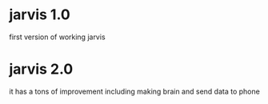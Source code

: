# jarvis 1.0
first version of working jarvis
# jarvis 2.0
it has a tons of improvement including making brain and send data to phone
